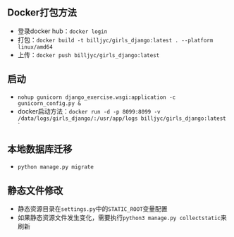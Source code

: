 ## Docker打包方法
* 登录docker hub：`docker login`
* 打包：`docker build -t billjyc/girls_django:latest . --platform linux/amd64`
* 上传：`docker push billjyc/girls_django:latest`

## 启动
* `nohup gunicorn django_exercise.wsgi:application -c gunicorn_config.py &`
* docker启动方法：`docker run -d -p 8099:8099 -v /data/logs/girls_django/:/usr/app/logs billjyc/girls_django:latest`
`

## 本地数据库迁移
* `python manage.py migrate`


## 静态文件修改
* 静态资源目录在`settings.py`中的`STATIC_ROOT`变量配置
* 如果静态资源文件发生变化，需要执行`python3 manage.py collectstatic`来刷新